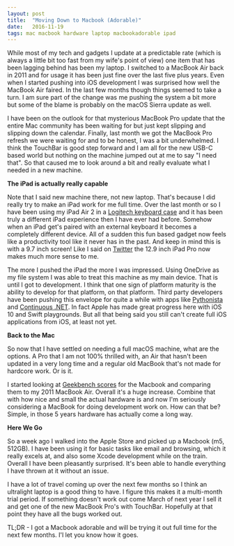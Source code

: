 ```yaml
---
layout: post
title:  "Moving Down to Macbook (Adorable)"
date:   2016-11-19
tags: mac macbook hardware laptop macbookadorable ipad
---
```

While most of my tech and gadgets I update at a predictable rate (which is always a little bit too fast from my wife's point of view) one item that has been lagging behind has been my laptop. I switched to a MacBook Air back in 2011 and for usage it has been just fine over the last five plus years. Even when I started pushing into iOS development I was surprised how well the MacBook Air faired. In the last few months though things seemed to take a turn. I am sure part of the change was me pushing the system a bit more but some of the blame is probably on the macOS Sierra update as well.

I have been on the outlook for that mysterious MacBook Pro update that the entire Mac community has been waiting for but just kept slipping and slipping down the calendar. Finally, last month we got the MacBook Pro refresh we were waiting for and to be honest, I was a bit underwhelmed. I think the TouchBar is good step forward and I am all for the new USB-C based world but nothing on the machine jumped out at me to say "I need that". So that caused me to look around a bit and really evaluate what I needed in a new machine.

<!--more-->

**The iPad is actually really capable**

Note that I said new machine there, not new laptop. That's because I did really try to make an iPad work for me full time. Over the last month or so I have been using my iPad Air 2 in a [Logitech keyboard case](https://www.amazon.com/gp/product/B01IFWXJYS/ref=oh_aui_search_detailpage?ie=UTF8&psc=1) and it has been truly a different iPad experience then I have ever had before. Somehow when an iPad get's paired with an external keyboard it becomes a completely different device. All of a sudden this fun based gadget now feels like a productivity tool like it never has in the past. And keep in mind this is with a 9.7 inch screen! Like I said on [Twitter](https://twitter.com/tom_arra/status/782720967508238339) the 12.9 inch iPad Pro now makes much more sense to me.

The more I pushed the iPad the more I was impressed. Using OneDrive as my file system I was able to treat this machine as my main device. That is until I got to development. I think that one sign of platform maturity is the ability to develop for that platform, on that platform. Third party developers have been pushing this envelope for quite a while with apps like [Pythonista](http://omz-software.com/pythonista/) and [Continuous .NET](https://itunes.apple.com/us/app/continuous-.net-c-and-f-ide/id1095213378?mt=8). In fact Apple has made great progress here with iOS 10 and Swift playgrounds. But all that being said you still can't create full iOS applications from iOS, at least not yet.

**Back to the Mac**

So now that I have settled on needing a full macOS machine, what are the options. A Pro that I am not 100% thrilled with, an Air that hasn't been updated in a very long time and a regular old MacBook that's not made for hardcore work. Or is it.

I started looking at [Geekbench scores](https://browser.primatelabs.com/v4/cpu/1082424) for the Macbook and comparing them to my 2011 MacBook Air. Overall it's a huge increase. Combine that with how nice and small the actual hardware is and now I'm seriously considering a MacBook for doing development work on. How can that be? Simple, in those 5 years hardware has actually come a long way.

**Here We Go**

So a week ago I walked into the Apple Store and picked up a Macbook (m5, 512GB). I have been using it for basic tasks like email and browsing, which it really excels at, and also some Xcode development while on the train. Overall I have been pleasantly surprised. It's been able to handle everything I have thrown at it without an issue.

I have a lot of travel coming up over the next few months so I think an ultralight laptop is a good thing to have. I figure this makes it a multi-month trial period. If something doesn't work out come March of next year I sell it and get one of the new MacBook Pro's with TouchBar. Hopefully at that point they have all the bugs worked out.

TL;DR - I got a Macbook adorable and will be trying it out full time for the next few months. I'l let you know how it goes.
